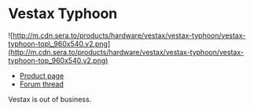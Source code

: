 # Vestax Typhoon

![http://m.cdn.sera.to/products/hardware/vestax/vestax-typhoon/vestax-typhoon-top\_960x540.v2.png](http://m.cdn.sera.to/products/hardware/vestax/vestax-typhoon/vestax-typhoon-top_960x540.v2.png)

  - [Product page](http://serato.com/hardware/vestax-typhoon)
  - [Forum thread](http://mixxx.org/forums/viewtopic.php?f=7&t=3822)

Vestax is out of business.
